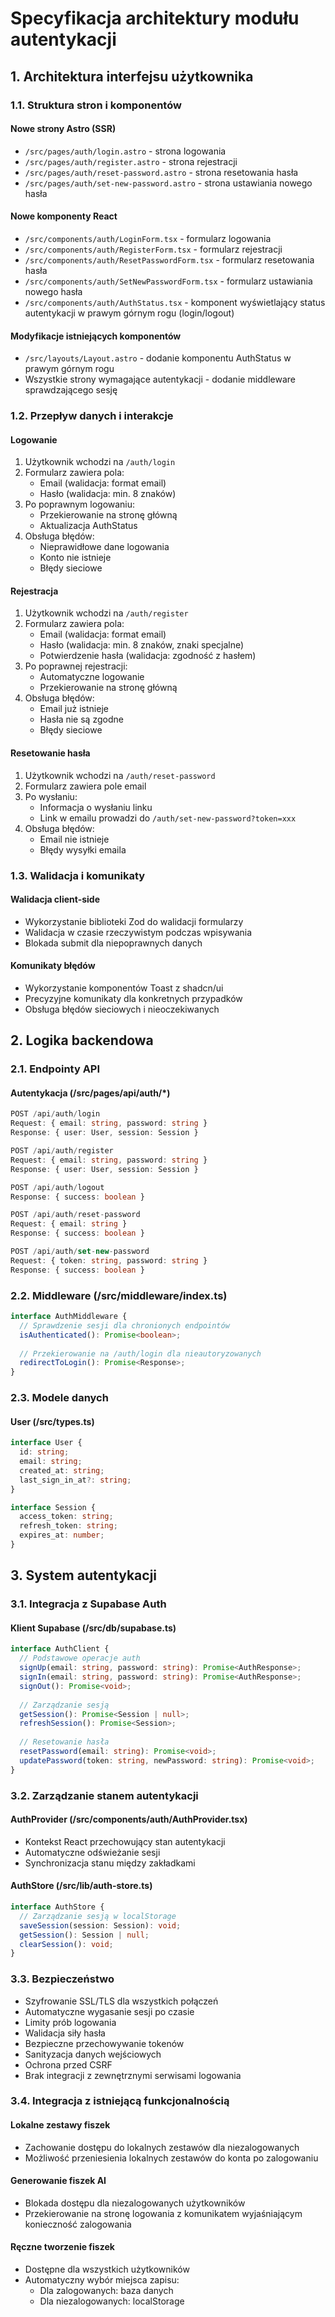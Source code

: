 # Specyfikacja architektury modułu autentykacji

## 1. Architektura interfejsu użytkownika

### 1.1. Struktura stron i komponentów

#### Nowe strony Astro (SSR)
- `/src/pages/auth/login.astro` - strona logowania
- `/src/pages/auth/register.astro` - strona rejestracji
- `/src/pages/auth/reset-password.astro` - strona resetowania hasła
- `/src/pages/auth/set-new-password.astro` - strona ustawiania nowego hasła

#### Nowe komponenty React
- `/src/components/auth/LoginForm.tsx` - formularz logowania
- `/src/components/auth/RegisterForm.tsx` - formularz rejestracji
- `/src/components/auth/ResetPasswordForm.tsx` - formularz resetowania hasła
- `/src/components/auth/SetNewPasswordForm.tsx` - formularz ustawiania nowego hasła
- `/src/components/auth/AuthStatus.tsx` - komponent wyświetlający status autentykacji w prawym górnym rogu (login/logout)

#### Modyfikacje istniejących komponentów
- `/src/layouts/Layout.astro` - dodanie komponentu AuthStatus w prawym górnym rogu
- Wszystkie strony wymagające autentykacji - dodanie middleware sprawdzającego sesję

### 1.2. Przepływ danych i interakcje

#### Logowanie
1. Użytkownik wchodzi na `/auth/login`
2. Formularz zawiera pola:
   - Email (walidacja: format email)
   - Hasło (walidacja: min. 8 znaków)
3. Po poprawnym logowaniu:
   - Przekierowanie na stronę główną
   - Aktualizacja AuthStatus
4. Obsługa błędów:
   - Nieprawidłowe dane logowania
   - Konto nie istnieje
   - Błędy sieciowe

#### Rejestracja
1. Użytkownik wchodzi na `/auth/register`
2. Formularz zawiera pola:
   - Email (walidacja: format email)
   - Hasło (walidacja: min. 8 znaków, znaki specjalne)
   - Potwierdzenie hasła (walidacja: zgodność z hasłem)
3. Po poprawnej rejestracji:
   - Automatyczne logowanie
   - Przekierowanie na stronę główną
4. Obsługa błędów:
   - Email już istnieje
   - Hasła nie są zgodne
   - Błędy sieciowe

#### Resetowanie hasła
1. Użytkownik wchodzi na `/auth/reset-password`
2. Formularz zawiera pole email
3. Po wysłaniu:
   - Informacja o wysłaniu linku
   - Link w emailu prowadzi do `/auth/set-new-password?token=xxx`
4. Obsługa błędów:
   - Email nie istnieje
   - Błędy wysyłki emaila

### 1.3. Walidacja i komunikaty

#### Walidacja client-side
- Wykorzystanie biblioteki Zod do walidacji formularzy
- Walidacja w czasie rzeczywistym podczas wpisywania
- Blokada submit dla niepoprawnych danych

#### Komunikaty błędów
- Wykorzystanie komponentów Toast z shadcn/ui
- Precyzyjne komunikaty dla konkretnych przypadków
- Obsługa błędów sieciowych i nieoczekiwanych

## 2. Logika backendowa

### 2.1. Endpointy API

#### Autentykacja (/src/pages/api/auth/*)
```typescript
POST /api/auth/login
Request: { email: string, password: string }
Response: { user: User, session: Session }

POST /api/auth/register
Request: { email: string, password: string }
Response: { user: User, session: Session }

POST /api/auth/logout
Response: { success: boolean }

POST /api/auth/reset-password
Request: { email: string }
Response: { success: boolean }

POST /api/auth/set-new-password
Request: { token: string, password: string }
Response: { success: boolean }
```

### 2.2. Middleware (/src/middleware/index.ts)

```typescript
interface AuthMiddleware {
  // Sprawdzenie sesji dla chronionych endpointów
  isAuthenticated(): Promise<boolean>;
  
  // Przekierowanie na /auth/login dla nieautoryzowanych
  redirectToLogin(): Promise<Response>;
}
```

### 2.3. Modele danych

#### User (/src/types.ts)
```typescript
interface User {
  id: string;
  email: string;
  created_at: string;
  last_sign_in_at?: string;
}

interface Session {
  access_token: string;
  refresh_token: string;
  expires_at: number;
}
```

## 3. System autentykacji

### 3.1. Integracja z Supabase Auth

#### Klient Supabase (/src/db/supabase.ts)
```typescript
interface AuthClient {
  // Podstawowe operacje auth
  signUp(email: string, password: string): Promise<AuthResponse>;
  signIn(email: string, password: string): Promise<AuthResponse>;
  signOut(): Promise<void>;
  
  // Zarządzanie sesją
  getSession(): Promise<Session | null>;
  refreshSession(): Promise<Session>;
  
  // Resetowanie hasła
  resetPassword(email: string): Promise<void>;
  updatePassword(token: string, newPassword: string): Promise<void>;
}
```

### 3.2. Zarządzanie stanem autentykacji

#### AuthProvider (/src/components/auth/AuthProvider.tsx)
- Kontekst React przechowujący stan autentykacji
- Automatyczne odświeżanie sesji
- Synchronizacja stanu między zakładkami

#### AuthStore (/src/lib/auth-store.ts)
```typescript
interface AuthStore {
  // Zarządzanie sesją w localStorage
  saveSession(session: Session): void;
  getSession(): Session | null;
  clearSession(): void;
}
```

### 3.3. Bezpieczeństwo

- Szyfrowanie SSL/TLS dla wszystkich połączeń
- Automatyczne wygasanie sesji po czasie
- Limity prób logowania
- Walidacja siły hasła
- Bezpieczne przechowywanie tokenów
- Sanityzacja danych wejściowych
- Ochrona przed CSRF
- Brak integracji z zewnętrznymi serwisami logowania

### 3.4. Integracja z istniejącą funkcjonalnością

#### Lokalne zestawy fiszek
- Zachowanie dostępu do lokalnych zestawów dla niezalogowanych
- Możliwość przeniesienia lokalnych zestawów do konta po zalogowaniu

#### Generowanie fiszek AI
- Blokada dostępu dla niezalogowanych użytkowników
- Przekierowanie na stronę logowania z komunikatem wyjaśniającym konieczność zalogowania

#### Ręczne tworzenie fiszek
- Dostępne dla wszystkich użytkowników
- Automatyczny wybór miejsca zapisu:
  - Dla zalogowanych: baza danych
  - Dla niezalogowanych: localStorage 